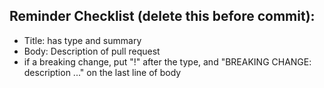 ## Reminder Checklist (delete this before commit):
- Title: has type and summary
- Body: Description of pull request
- if a breaking change, put "!" after the type, and "BREAKING CHANGE: description ..."
    on the last line of body